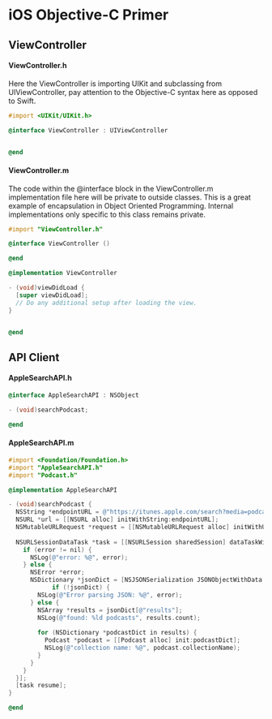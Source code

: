# iOS Objective-C Primer

## ViewController

#### ViewController.h

Here the ViewController is importing UIKit and subclassing from UIViewController, pay attention to the Objective-C syntax here as opposed to Swift. 

```objective-c
#import <UIKit/UIKit.h>

@interface ViewController : UIViewController


@end
```

#### ViewController.m

The code within the @interface block in the ViewController.m implementation file here will be private to outside classes. This is a great example of encapsulation in Object Oriented Programming. Internal implementations only specific to this class remains private. 

```objective-c 
#import "ViewController.h"

@interface ViewController ()

@end

@implementation ViewController

- (void)viewDidLoad {
  [super viewDidLoad];
  // Do any additional setup after loading the view.
}


@end
```

## API Client 

#### AppleSearchAPI.h 
```objective-c 
@interface AppleSearchAPI : NSObject

- (void)searchPodcast;

@end
```

#### AppleSearchAPI.m
```objective-c 
#import <Foundation/Foundation.h>
#import "AppleSearchAPI.h"
#import "Podcast.h"

@implementation AppleSearchAPI

- (void)searchPodcast {
  NSString *endpointURL = @"https://itunes.apple.com/search?media=podcast&limit=200&term=swift";
  NSURL *url = [[NSURL alloc] initWithString:endpointURL];
  NSMutableURLRequest *request = [[NSMutableURLRequest alloc] initWithURL:url];
  
  NSURLSessionDataTask *task = [[NSURLSession sharedSession] dataTaskWithRequest:request completionHandler:^(NSData * _Nullable data, NSURLResponse * _Nullable response, NSError * _Nullable error) {
    if (error != nil) {
      NSLog(@"error: %@", error);
    } else {
      NSError *error;
      NSDictionary *jsonDict = [NSJSONSerialization JSONObjectWithData:data options:NSJSONReadingAllowFragments error:&error];
            if (!jsonDict) {
        NSLog(@"Error parsing JSON: %@", error);
      } else {
        NSArray *results = jsonDict[@"results"];
        NSLog(@"found: %ld podcasts", results.count);
        
        for (NSDictionary *podcastDict in results) {
          Podcast *podcast = [[Podcast alloc] init:podcastDict];
          NSLog(@"collection name: %@", podcast.collectionName);
        }
      }
    }
  }];
  [task resume];
}

@end
```
